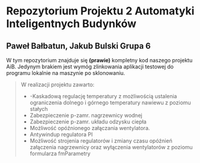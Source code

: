 # Repozytorium Projektu 2 Automatyki Inteligentnych Budynków

## Paweł Bałbatun, Jakub Bulski    Grupa 6

W tym repozytorium znajduje się **(prawie)** kompletny kod naszego projektu AiB.
Jedynym brakiem jest wymóg zlinkowania aplikacji testowej do programu lokalnie na maszynie po sklonowaniu.
>W realizacji projektu zawarto:
> - -Kaskadową regulację temperatury z możliwością ustalenia ograniczenia dolnego i górnego temperatury nawiewu z poziomu stałych
> - Zabezpieczenie p-zamr. nagrzewnicy wodnej
> - Zabezpieczenie p-zamr. układu odzysku ciepła
> - Możliwość opóźnionego załączania wentylatora.
> - Antywindup regulatora PI
> - Możliwość strojenia regulatorów i zmiany czasu opóźnień załączenia nagrzewnicy oraz wyłączenia wentylatorów z poziomu formularza fmParametry
>


